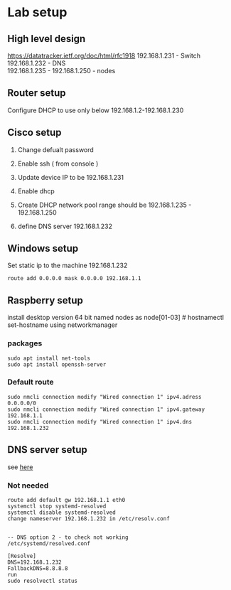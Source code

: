 # Lab setup

## High level design 
https://datatracker.ietf.org/doc/html/rfc1918
192.168.1.231 - Switch 
192.168.1.232 - DNS  
192.168.1.235 - 192.168.1.250 - nodes   

## Router setup
Configure DHCP to use only below 
192.168.1.2-192.168.1.230


## Cisco setup
1. Change defualt password

2. Enable ssh  ( from console ) 
3. Update device IP to be 192.168.1.231
4. Enable dhcp  
5. Create DHCP network pool 
range should be 192.168.1.235 - 192.168.1.250

6. define DNS server 192.168.1.232
 


## Windows setup
Set static ip to the machine
192.168.1.232


```
route add 0.0.0.0 mask 0.0.0.0 192.168.1.1 
```



## Raspberry setup

install desktop version 64 bit
named nodes as node[01-03] # hostnamectl set-hostname 
using networkmanager 

### packages 
```
sudo apt install net-tools 
sudo apt install openssh-server
```

### Default route 

```
sudo nmcli connection modify "Wired connection 1" ipv4.adress 0.0.0.0/0
sudo nmcli connection modify "Wired connection 1" ipv4.gateway 192.168.1.1
sudo nmcli connection modify "Wired connection 1" ipv4.dns 192.168.1.232
```


## DNS server setup
see [here](dns/README.md)










### Not needed 

```
route add default gw 192.168.1.1 eth0
systemctl stop systemd-resolved  
systemctl disable systemd-resolved 
change nameserver 192.168.1.232 in /etc/resolv.conf


-- DNS option 2 - to check not working 
/etc/systemd/resolved.conf

[Resolve]
DNS=192.168.1.232
FallbackDNS=8.8.8.8
run 
sudo resolvectl status
```


